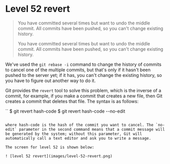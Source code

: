 
# Level 52 revert
> You have committed several times but want to undo the middle commit. All commits have been pushed, so you can't change existing history.
> 
> You have committed several times but want to undo the middle commit. All commits have been pushed, so you can't change existing history.

We've used the `git rebase -i` command to change the history of commits to cancel one of the multiple commits, but that's only if it hasn't been pushed to the server yet; if it has, you can't change the existing history, so you have to figure out another way to do it.

Git provides the `revert` tool to solve this problem, which is the inverse of a commit, for example, if you make a commit that creates a new file, then Git creates a commit that deletes that file. The syntax is as follows:

``
$ git revert hash-code
$ git revert hash-code --no-edit
```

where hash-code is the hash of the commit you want to cancel. The `no-edit` parameter in the second command means that a commit message will be generated by the system; without this parameter, Git will automatically call a text editor and ask you to write a message.

The screen for level 52 is shown below:

! [level 52 revert](images/level-52-revert.png)
